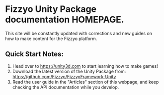 # Fizzyo Unity Package documentation **HOMEPAGE**.
This site will be constantly updated with corrections and new guides on how to make content for the Fizzyo platform. 
## Quick Start Notes:
1. Head over to https://unity3d.com to start learning how to make games! 
2. Download the latest version of the Unity Package from: https://github.com/Fizzyo/FizzyoFramework-Unity
3. Read the user guide in the "Articles" section of this webpage, and keep checking the API documentation while you develop.
